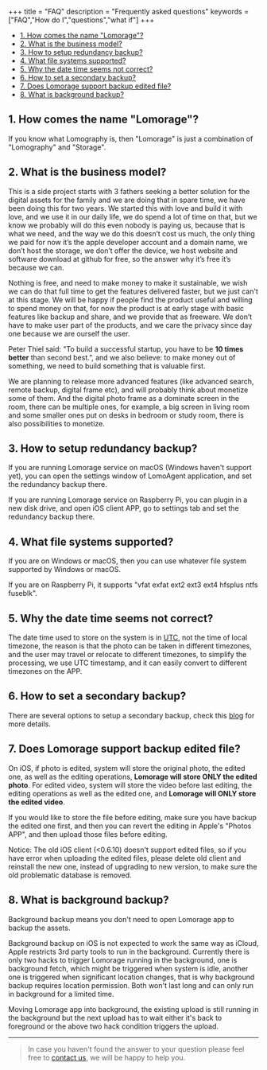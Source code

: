 +++
title = "FAQ"
description = "Frequently asked questions"
keywords = ["FAQ","How do I","questions","what if"]
+++
* [1. How comes the name "Lomorage"?](#1-how-comes-the-name-lomorage)
* [2. What is the business model?](#2-what-is-the-business-model)
* [3. How to setup redundancy backup?](#3-how-to-setup-redundancy-backup)
* [4. What file systems supported?](#4-what-file-systems-supported)
* [5. Why the date time seems not correct?](#5-why-the-date-time-seems-not-correct)
* [6. How to set a secondary backup?](#6-how-to-set-a-secondary-backup)
* [7. Does Lomorage support backup edited file?](#7-does-lomorage-support-backup-edited-file)
* [8. What is background backup?](#8-what-is-background-backup)

## 1. How comes the name "Lomorage"?

If you know what Lomography is, then "Lomorage" is just a combination of "Lomography" and "Storage".

## 2. What is the business model?

This is a side project starts with 3 fathers seeking a better solution for the digital assets for the family and we are doing that in spare time, we have been doing this for two years. We started this with love and build it with love, and we use it in our daily life, we do spend a lot of time on that, but we know we probably will do this even nobody is paying us, because that is what we need, and the way we do this doesn’t cost us much, the only thing we paid for now it’s the apple developer account and a domain name, we don’t host the storage, we don’t offer the device, we host website and software download at github for free, so the answer why it’s free it’s because we can.

Nothing is free, and need to make money to make it sustainable, we wish we can do that full time to get the features delivered faster, but we just can't at this stage. We will be happy if people find the product useful and willing to spend money on that, for now the product is at early stage with basic features like backup and share, and we provide that as freeware. We don’t have to make user part of the products, and we care the privacy since day one because we are ourself the user. 

Peter Thiel said: "To build a successful startup, you have to be **10 times better** than second best.”, and we also believe: to make money out of something, we need to build something that is valuable first.

We are planning to release more advanced features (like advanced search, remote backup, digital frame etc), and will probably think about monetize some of them. And the digital photo frame as a dominate screen in the room, there can be multiple ones, for example, a big screen in living room and some smaller ones put on desks in bedroom or study room, there is also possibilities to monetize.

## 3. How to setup redundancy backup?

If you are running Lomorage service on macOS (Windows haven't support yet), you can open the settings window of LomoAgent application, and set the redundancy backup there.

If you are running Lomorage service on Raspberry Pi, you can plugin in a new disk drive, and open iOS client APP, go to settings tab and set the redundancy backup there.

## 4. What file systems supported?

If you are on Windows or macOS, then you can use whatever file system supported by Windows or macOS.

If you are on Raspberry Pi, it supports "vfat exfat ext2 ext3 ext4 hfsplus ntfs fuseblk".

## 5. Why the date time seems not correct?

The date time used to store on the system is in [UTC](https://en.wikipedia.org/wiki/Coordinated_Universal_Time), not the time of local timezone, the reason is that the photo can be taken in different timezones, and the user may travel or relocate to different timezones, to simplify the processing, we use UTC timestamp, and it can easily convert to different timezones on the APP.

## 6. How to set a secondary backup?

There are several options to setup a secondary backup, check this [blog](/blog/2019/12/24/raspberrypi-hd/) for more details.

## 7. Does Lomorage support backup edited file?

On iOS, if photo is edited, system will store the original photo, the edited one, as well as the editing operations, **Lomorage will store ONLY the edited photo**. For edited video, system will store the video before last editing, the editing operations as well as the edited one, and **Lomorage will ONLY store the edited video**.

If you would like to store the file before editing, make sure you have backup the edited one first, and then you can revert the editing in Apple's "Photos APP", and then upload those files before editing.

Notice: The old iOS client (<0.6.10) doesn't support edited files, so if you have error when uploading the edited files, please delete old client and reinstall the new one, instead of upgrading to new version, to make sure the old problematic database is removed.

## 8. What is background backup?

Background backup means you don't need to open Lomorage app to backup the assets. 

Background backup on iOS is not expected to work the same way as iCloud, Apple restricts 3rd party tools to run in the background. Currently there is only two hacks to trigger Lomorage running in the background, one is background fetch, which might be triggered when system is idle, another one is triggered when significant location changes, that is why background backup requires location permission. Both won't last long and can only run in background for a limited time.

Moving Lomorage app into background, the existing upload is still running in the background but the next upload has to wait either it's back to foreground or the above two hack condition triggers the upload.

---

> In case you haven't found the answer to your question please feel free to [contact us](/contact), we will be happy to help you.

